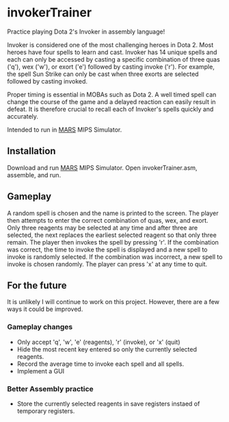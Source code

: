 # invokerTrainer
Practice playing Dota 2's Invoker in assembly language!

Invoker is considered one of the most challenging heroes in Dota 2. Most heroes have four spells to learn and cast. Invoker has 14 unique spells and each can only be accessed by casting a specific combination of three quas ('q'), wex ('w'), or exort ('e') followed by casting invoke ('r'). For example, the spell Sun Strike can only be cast when three exorts are selected followed by casting invoked.

Proper timing is essential in MOBAs such as Dota 2. A well timed spell can change the course of the game and a delayed reaction can easily result in defeat. It is therefore crucial to recall each of Invoker's spells quickly and accurately.

Intended to run in [MARS](http://courses.missouristate.edu/KenVollmar/mars/) MIPS Simulator.

## Installation
Download and run [MARS](http://courses.missouristate.edu/KenVollmar/mars/) MIPS Simulator.
Open invokerTrainer.asm, assemble, and run.

## Gameplay
A random spell is chosen and the name is printed to the screen. The player then attempts to enter the correct combination of quas, wex, and exort. Only three reagents may be selected at any time and after three are selected, the next replaces the earliest selected reagent so that only three remain. The player then invokes the spell by pressing 'r'. If the combination was correct, the time to invoke the spell is displayed and a new spell to invoke is randomly selected. If the combination was incorrect, a new spell to invoke is chosen randomly. The player can press 'x' at any time to quit.

## For the future
It is unlikely I will continue to work on this project. However, there are a few ways it could be improved.
### Gameplay changes
* Only accept 'q', 'w', 'e' (reagents), 'r' (invoke), or 'x' (quit)
* Hide the most recent key entered so only the currently selected reagents.
* Record the average time to invoke each spell and all spells.
* Implement a GUI
### Better Assembly practice
* Store the currently selected reagents in save registers instaed of temporary registers.

